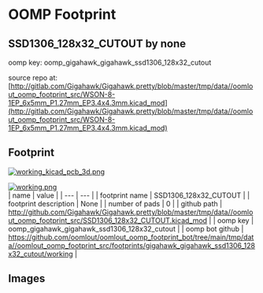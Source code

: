 # OOMP Footprint  
## SSD1306_128x32_CUTOUT  by none  
  
oomp key: oomp_gigahawk_gigahawk_ssd1306_128x32_cutout  
  
source repo at: [http://gitlab.com/Gigahawk/Gigahawk.pretty/blob/master/tmp/data//oomlout_oomp_footprint_src/WSON-8-1EP_6x5mm_P1.27mm_EP3.4x4.3mm.kicad_mod](http://gitlab.com/Gigahawk/Gigahawk.pretty/blob/master/tmp/data//oomlout_oomp_footprint_src/WSON-8-1EP_6x5mm_P1.27mm_EP3.4x4.3mm.kicad_mod)  
## Footprint  
  
[![working_kicad_pcb_3d.png](working_kicad_pcb_3d_600.png)](working_kicad_pcb_3d.png)  
  
[![working.png](working_600.png)](working.png)  
| name | value | 
| --- | --- | 
| footprint name | SSD1306_128x32_CUTOUT | 
| footprint description | None | 
| number of pads | 0 | 
| github path | http://github.com/Gigahawk/Gigahawk.pretty/blob/master/tmp/data//oomlout_oomp_footprint_src/SSD1306_128x32_CUTOUT.kicad_mod | 
| oomp key | oomp_gigahawk_gigahawk_ssd1306_128x32_cutout | 
| oomp bot github | https://github.com/oomlout/oomlout_oomp_footprint_bot/tree/main/tmp/data//oomlout_oomp_footprint_src/footprints/gigahawk_gigahawk_ssd1306_128x32_cutout/working | 
## Images  
